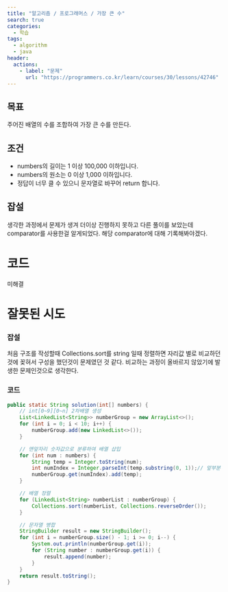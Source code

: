 ```yaml
---
title: "알고리즘 / 프로그래머스 / 가장 큰 수"
search: true
categories: 
  - 학습
tags: 
  - algorithm
  - java
header:  
  actions:
    - label: "문제"
      url: "https://programmers.co.kr/learn/courses/30/lessons/42746"
---
```

## 목표
주어진 배열의 수를 조합하여 가장 큰 수를 만든다.

## 조건
-   numbers의 길이는 1 이상 100,000 이하입니다.
-   numbers의 원소는 0 이상 1,000 이하입니다.
-   정답이 너무 클 수 있으니 문자열로 바꾸어 return 합니다.

## 잡설
생각한 과정에서 문제가 생겨 더이상 진행하지 못하고 다른 풀이를 보았는데 comparator를 사용한걸 알게되었다. 해당 comparator에 대해 기록해봐야겠다.

# 코드
미해결

# 잘못된 시도
### 잡설
처음 구조를 작성할때 Collections.sort를 string 일때 정렬하면 자리값 별로 비교하던것에 꽂혀서 구성을 했던것이 문제였던 것 같다. 비교하는 과정이 올바르지 않았기에 발생한 문제인것으로 생각한다.
### 코드
```java
public static String solution(int[] numbers) {
	// int[0~9][0~n] 2차배열 생성
	List<LinkedList<String>> numberGroup = new ArrayList<>();
	for (int i = 0; i < 10; i++) {
	    numberGroup.add(new LinkedList<>());
	}

	// 맨앞자리 숫자값으로 분류하여 배열 삽입
	for (int num : numbers) {
	    String temp = Integer.toString(num);
	    int numIndex = Integer.parseInt(temp.substring(0, 1));// 앞부분 때기
	    numberGroup.get(numIndex).add(temp);
	}

	// 배열 정렬
	for (LinkedList<String> numberList : numberGroup) {
        Collections.sort(numberList, Collections.reverseOrder());
	}

	// 문자열 병합
	StringBuilder result = new StringBuilder();
	for (int i = numberGroup.size() - 1; i >= 0; i--) {
	    System.out.println(numberGroup.get(i));
	    for (String number : numberGroup.get(i)) {
	        result.append(number);
	    }
	}
	return result.toString();
}
```
<!--stackedit_data:
eyJoaXN0b3J5IjpbLTE2ODk0MzQ5OSwxMTM4MDY4MDkxLC0zOD
cxMTY3ODEsLTIwNjY2ODE4OTEsLTE2NDM1OTQzMTldfQ==
-->